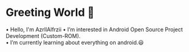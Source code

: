 # Greeting World 👋

• Hello, I'm AzrllAlfrzii
• I’m interested in Android Open Source Project Development (Custom-ROM).            
• I’m currently learning about everything on android.😃
